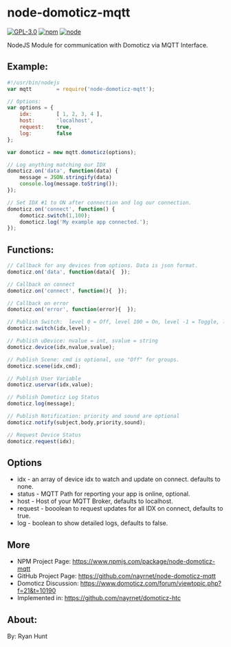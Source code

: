 # node-domoticz-mqtt

[![GPL-3.0](https://img.shields.io/badge/license-GPL-blue.svg)]()
[![npm](https://img.shields.io/npm/v/npm.svg)]()
[![node](https://img.shields.io/node/v/gh-badges.svg)]()

NodeJS Module for communication with Domoticz via MQTT Interface.

## Example:
```javascript
#!/usr/bin/nodejs
var	mqtt		= require('node-domoticz-mqtt');

// Options:
var options = {
	idx:		[ 1, 2, 3, 4 ],
	host:		'localhost',
	request:	true,
	log:		false
};

var domoticz = new mqtt.domoticz(options);

// Log anything matching our IDX
domoticz.on('data', function(data) {
	message = JSON.stringify(data)
	console.log(message.toString());
});

// Set IDX #1 to ON after connection and log our connection.
domoticz.on('connect', function() {
	domoticz.switch(1,100);
	domoticz.log('My example app connected.');
});
```

## Functions:
```javascript
// Callback for any devices from options. Data is json format.
domoticz.on('data', function(data){  });

// Callback on connect
domoticz.on('connect', function(){  });

// Callback on error
domoticz.on('error', function(error){  });

// Publish Switch:  level 0 = Off, level 100 = On, level -1 = Toggle, level 1-99 = Set Level
domoticz.switch(idx,level);

// Publish uDevice: nvalue = int, svalue = string
domoticz.device(idx,nvalue,svalue);

// Publish Scene: cmd is optional, use "Off" for groups.
domoticz.scene(idx,cmd);

// Publish User Variable
domoticz.uservar(idx,value);

// Publish Domoticz Log Status
domoticz.log(message);

// Publish Notification: priority and sound are optional
domoticz.notify(subject,body,priority,sound);

// Request Device Status
domoticz.request(idx);
```

## Options
* idx - an array of device idx to watch and update on connect. defaults to none.
* status - MQTT Path for reporting your app is online, optional.
* host - Host of your MQTT Broker, defaults to localhost.
* request - booolean to request updates for all IDX on connect, defaults to true.
* log - boolean to show detailed logs, defaults to false.

## More
* NPM Project Page: https://www.npmjs.com/package/node-domoticz-mqtt
* GitHub Project Page: https://github.com/nayrnet/node-domoticz-mqtt
* Domoticz Discussion: https://www.domoticz.com/forum/viewtopic.php?f=21&t=10190
* Implemented in: https://github.com/nayrnet/domoticz-htc

## About:
By: Ryan Hunt
